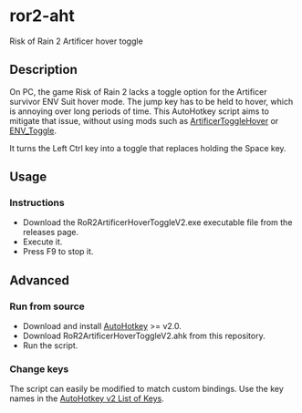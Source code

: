 # ror2-aht

Risk of Rain 2 Artificer hover toggle

## Description

On PC, the game Risk of Rain 2 lacks a toggle option for the Artificer survivor ENV Suit hover mode. The jump key has to be held to hover, which is annoying over long periods of time. This AutoHotkey script aims to mitigate that issue, without using mods such as [ArtificerToggleHover](https://thunderstore.io/package/bongopd/ArtificerToggleHover/) or [ENV_Toggle](https://thunderstore.io/package/FMRadio11/ENV_Toggle/).

It turns the Left Ctrl key into a toggle that replaces holding the Space key.

## Usage

### Instructions

- Download the RoR2ArtificerHoverToggleV2.exe executable file from the releases page.
- Execute it.
- Press F9 to stop it.

## Advanced

### Run from source

- Download and install [AutoHotkey](https://www.autohotkey.com/) >= v2.0.
- Download RoR2ArtificerHoverToggleV2.ahk from this repository.
- Run the script.

### Change keys

The script can easily be modified to match custom bindings. Use the key names in the [AutoHotkey v2 List of Keys](https://www.autohotkey.com/docs/v2/KeyList.htm#keyboard).
